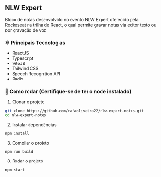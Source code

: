 ## NLW Expert 
Bloco de notas  desenvolvido no evento NLW Expert oferecido pela Rockeseat na trilha de React, o qual permite gravar notas via editor texto ou por gravação de voz

### ⚛ Principais Tecnologias
* ReactJS
* Typescript
* ViteJS
* Tailwind CSS
* Speech Recognition API
* Radix

### 🚀 Como rodar (Certifique-se de ter o node instalado)
1. Clonar o projeto
~~~~bash
git clone https://github.com/rafaoliveira22/nlw-expert-notes.git
cd nlw-expert-notes
~~~~

2. Instalar dependências
~~~~bash
npm install
~~~~

3. Compilar o projeto
~~~~bash
npm run build
~~~~

3. Rodar o projeto
~~~~bash
npm start
~~~~
